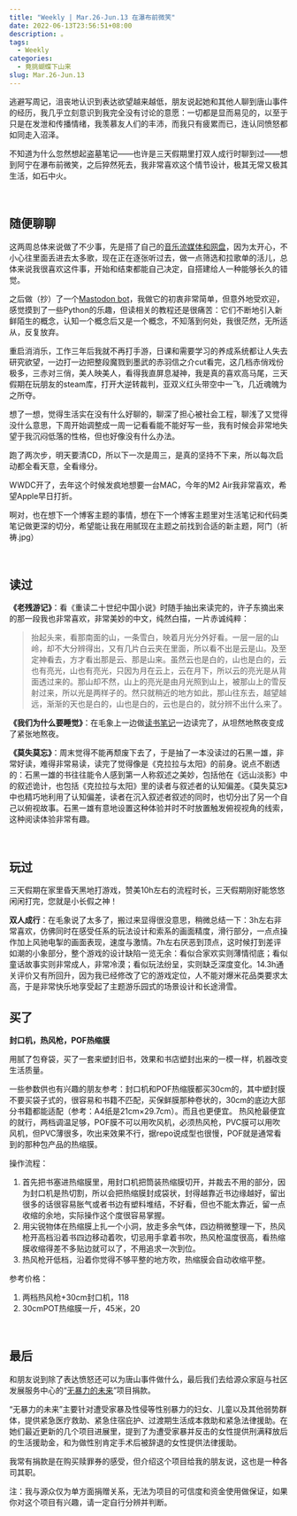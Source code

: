 ```yaml
---
title: "Weekly | Mar.26-Jun.13 在瀑布前微笑"
date: 2022-06-13T23:56:51+08:00
description: 。
tags:
  - Weekly
categories:
  - 竟挑蝴蝶下山来
slug: Mar.26-Jun.13
---
```




逃避写周记，沮丧地认识到表达欲望越来越低，朋友说起她和其他人聊到唐山事件的经历，我几乎立刻意识到我完全没有讨论的意愿：一切都是显而易见的，以至于只是在发泄和传播情绪，我羡慕友人们的丰沛，而我只有疲累而已，连认同愤怒都如同走入沼泽。

不知道为什么忽然想起盗墓笔记——也许是三天假期里打双人成行时聊到过——想到阿宁在瀑布前微笑，之后猝然死去，我非常喜欢这个情节设计，极其无常又极其生活，如石中火。

<br>



## 随便聊聊

这两周总体来说做了不少事，先是搭了自己的[音乐流媒体和网盘](https://mantyke.icu/2022/cloudreve-navidrome/)，因为太开心，不小心往里面丢进去太多歌，现在正在逐张听过去，做一点筛选和拉歌单的活儿，总体来说我很喜欢这件事，开始和结束都能自己决定，自搭建给人一种能够长久的错觉。

之后做（抄）了一个[Mastodon bot](https://mantyke.icu/2022/dontworry-bot/)，我做它的初衷非常简单，但意外地受欢迎，感觉摸到了一些Python的乐趣，但读相关的教程还是很痛苦：它们不断地引入新鲜陌生的概念，认知一个概念后又是一个概念，不知落到何处，我很茫然，无所适从，反复放弃。

重启消消乐，工作三年后我就不再打手游，日课和需要学习的养成系统都让人失去研究欲望，一边打一边把整段魔戮到墨武的赤羽信之介cut看完，这几档赤俏戏份极多，三赤对三俏，美人映美人，看得我直屏息凝神，我是真的喜欢高马尾，三天假期在玩朋友的steam库，打开大逆转裁判，亚双义红头带空中一飞，几近魂魄为之所夺。

想了一想，觉得生活实在没有什么好聊的，聊深了担心被社会工程，聊浅了又觉得没什么意思，下周开始调整成一周一记看看能不能好写一些，我有时候会非常地失望于我沉闷低落的性格，但也好像没有什么办法。

跑了两次步，明天要清CD，所以下一次是周三，是真的坚持不下来，所以每次启动都全看天意，全看缘分。

WWDC开了，去年这个时候发疯地想要一台MAC，今年的M2 Air我非常喜欢，希望Apple早日打折。

啊对，也在想下一个博客主题的事情，想在下一个博客主题里对生活笔记和代码类笔记做更深的切分，希望能让我在用腻现在主题之前找到合适的新主题，阿门（祈祷.jpg）

<br>

## 读过

**《老残游记》**：看《重读二十世纪中国小说》时随手抽出来读完的，许子东摘出来的那一段我也非常喜欢，非常美妙的中文，纯然白描，一片赤诚纯粹：  

> 抬起头来，看那南面的山，一条雪白，映着月光分外好看。一层一层的山岭，却不大分辨得出，又有几片白云夹在里面，所以看不出是云是山。及至定神看去，方才看出那是云、那是山来。虽然云也是白的，山也是白的，云也有亮光，山也有亮光，只因为月在云上，云在月下，所以云的亮光是从背面透过来的。那山却不然，山上的亮光是由月光照到山上，被那山上的雪反射过来，所以光是两样子的。然只就稍近的地方如此，那山往东去，越望越远，渐渐的天也是白的，山也是白的，云也是白的，就分辨不出什么来了。  

**《我们为什么要睡觉》**：在毛象上一边做[读书笔记](https://doc.mantyke.icu/#/%E8%AF%BB%E4%B9%A6%E7%AC%94%E8%AE%B0/%E6%88%91%E4%BB%AC%E4%B8%BA%E4%BB%80%E4%B9%88%E8%A6%81%E7%9D%A1%E8%A7%89)一边读完了，从坦然地熬夜变成了紧张地熬夜。

**《莫失莫忘》**：周末觉得不能再颓废下去了，于是抽了一本没读过的石黑一雄，非常好读，难得非常易读，读完了觉得像是《克拉拉与太阳》的前身。说点不剧透的：石黑一雄的书往往能令人感到第一人称叙述之美妙，包括他在《远山淡影》中的叙述诡计，也包括《克拉拉与太阳》里的读者与叙述者的认知偏差。《莫失莫忘》中也精巧地利用了认知偏差，读者在沉入叙述者叙述的同时，也切分出了另一个自己以俯视故事。石黑一雄有意地设置这种体验并时不时放置触发俯视视角的线索，这种阅读体验非常有趣。

<br>

## 玩过

三天假期在家里昏天黑地打游戏，赞美10h左右的流程时长，三天假期刚好能悠悠闲闲打完，您就是小长假之神！

**双人成行**：在毛象说了太多了，搬过来显得很没意思，稍微总结一下：3h左右非常喜欢，仿佛同时在感受任系的玩法设计和索系的画面精度，滑行部分，一点点操作加上风驰电掣的画面表现，速度与激情。7h左右厌恶到顶点，这时候打到差评如潮的小象部分，整个游戏的设计缺陷一览无余：看似合家欢实则薄情彻底；看似童话故事实则非常成人，非常冷漠；看似玩法纷呈，实则缺乏深度变化。14.3h通关评价又有所回升，因为我已经修改了它的游戏定位，人不能对爆米花品类要求太高，于是非常快乐地享受起了主题游乐园式的场景设计和长途滑雪。



## 买了

**封口机，热风枪，POF热缩膜**

用腻了包脊袋，买了一套来塑封旧书，效果和书店塑封出来的一模一样，机器改变生活质量。

一些参数供也有兴趣的朋友参考：封口机和POF热缩膜都买30cm的，其中塑封膜不要买袋子式的，很容易和书籍不匹配，买保鲜膜那种卷状的，30cm的底边大部分书籍都能适配（参考：A4纸是21cm×29.7cm）。而且也更便宜。
热风枪最便宜的就行，两档调温足够，POF膜不可以用吹风机，必须热风枪，PVC膜可以用吹风机，但PVC薄很多，吹出来效果不行，据repo说成型也很慢，POF就是通常看到的那种包产品的热缩膜。

操作流程：

1. 首先把书塞进热缩膜里，用封口机把筒装热缩膜切开，并裁去不用的部分，因为封口机是热切割，所以会把热缩膜封成袋状，封得越靠近书边缘越好，留出很多的话很容易胀气或者书边有塑料堆结，不好看，但也不能太靠近，留一点收缩的余地，实际操作这个度很容易掌握。
2. 用尖锐物体在热缩膜上扎一个小洞，放走多余气体，四边稍微整理一下，热风枪开高档沿着书四边移动着吹，切忌用手拿着书吹，热风枪温度很高，看热缩膜收缩得差不多贴边就可以了，不用追求一次到位。
3. 热风枪开低档，沿着你觉得不够平整的地方吹，热缩膜会自动收缩平整。

参考价格：

1. 两档热风枪+30cm封口机，118
2. 30cmPOT热缩膜一斤，45米，20

<br>

## 最后

和朋友说到除了表达愤怒还可以为唐山事件做什么，最后我们去给源众家庭与社区发展服务中心的“[无暴力的未来](https://gongyi.qq.com/succor/detail.htm?id=19974#/)”项目捐款。

“无暴力的未来”主要针对遭受家暴及性侵等性别暴力的妇女、儿童以及其他弱势群体，提供紧急医疗救助、紧急住宿庇护、过渡期生活成本救助和紧急法律援助。在她们最近更新的几个项目进展里，提到了为遭受家暴并反击的女性提供刑满释放后的生活援助金，和为做性别肯定手术后被辞退的女性提供法律援助。

我常有捐款是在购买赎罪券的感受，但介绍这个项目给我的朋友说，这也是一种各司其职。

注：我与源众仅为单方面捐赠关系，无法为项目的可信度和资金使用做保证，如果你对这个项目有兴趣，请一定自行分辨并判断。



<br>

<br>

<br>
